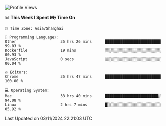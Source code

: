 <!--START_SECTION:waka-->
![Profile Views](http://img.shields.io/badge/Profile%20Views-0-blue)

📊 **This Week I Spent My Time On** 

```text
🕑︎ Time Zone: Asia/Shanghai

💬 Programming Languages: 
Other                    35 hrs 26 mins      █████████████████████████   99.03 % 
Dockerfile               19 mins             ░░░░░░░░░░░░░░░░░░░░░░░░░   00.93 % 
JavaScript               0 secs              ░░░░░░░░░░░░░░░░░░░░░░░░░   00.04 % 

🔥 Editors: 
Chrome                   35 hrs 47 mins      █████████████████████████   100.00 % 

💻 Operating System: 
Mac                      33 hrs 40 mins      ████████████████████████░   94.08 % 
Linux                    2 hrs 7 mins        █░░░░░░░░░░░░░░░░░░░░░░░░   05.92 % 
```


 Last Updated on 03/11/2024 22:21:03 UTC
<!--END_SECTION:waka-->